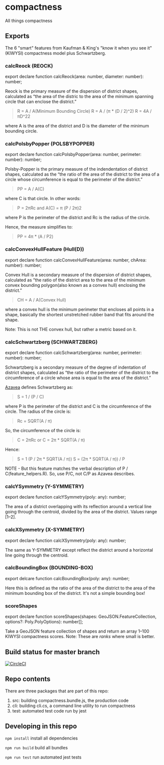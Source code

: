 # compactness

All things compactness

## Exports

The 6 "smart" features from Kaufman & King's "know it when you see it" (KIWYSI)
compactness model plus Schwartzberg.

### calcReock (REOCK)
export declare function calcReock(area: number, diameter: number): number;

Reock is the primary measure of the dispersion of district
shapes, calculated as “the area of the distric to the area of the minimum spanning
circle that can enclose the district.”

> R = A / A(Minimum Bounding Circle)
> R = A / (π * (D / 2)^2)
> R = 4A / πD^22

where A is the area of the district and D is the diameter of the minimum bounding circle.

### calcPolsbyPopper (POLSBYPOPPER)
export declare function calcPolsbyPopper(area: number, perimeter: number): number;

Polsby-Popper is the primary measure of the indendentation
of district shapes, calculated as the “the ratio of the area of the district to 
the area of a circle whose circumference is equal to the perimeter of the district.”

> PP = A / A(C)

where C is that circle. In other words:

> P = 2πRc and A(C) = π (P / 2π)2

where P is the perimeter of the district and Rc is the radius of the circle.

Hence, the measure simplifies to:

> PP = 4π * (A / P2)

### calcConvexHullFeature (Hull(D))
export declare function calcConvexHullFeature(area: number, chArea: number): number;

 Convex Hull is a secondary measure of the dispersion of
district shapes, calculated as “the ratio of the district area to the area of
the minimum convex bounding polygon(also known as a convex hull) enclosing the
district.”

> CH = A / A(Convex Hull)

where a convex hull is the minimum perimeter that encloses all points in a shape, basically the shortest
unstretched rubber band that fits around the shape.

Note: This is not THE convex hull, but rather a metric based on it.

### calcSchwartzberg (SCHWARTZBERG)
export declare function calcSchwartzberg(area: number, perimeter: number): number;

Schwartzberg is a secondary measure of the degree of
indentation of district shapes, calculated as “the ratio of the perimeter of the
district to the circumference of a circle whose area is equal to the area of the
district.”

[Azavea](https://www.azavea.com/blog/2016/07/11/measuring-district-compactness-postgis/)
defines Schwartzberg as:

> S = 1 / (P / C)

where P is the perimeter of the district and C is the circumference of the circle. The radius of the circle is:

> Rc = SQRT(A / π)

So, the circumference of the circle is:

> C = 2πRc or C = 2π * SQRT(A / π)

Hence:

> S = 1 (P / 2π * SQRT(A / π))
> S = (2π * SQRT(A / π)) / P

NOTE - But this feature matches the verbal description of P / C(feature_helpers.R).
So, use P/C, not C/P as Azavea describes.

### calcYSymmetry (Y-SYMMETRY)
export declare function calcYSymmetry(poly: any): number;

The area of a district overlapping with its
reflection around a vertical line going through the centroid, divided by
the area of the district. Values range [1–2].

### calcXSymmetry (X-SYMMETRY)
export declare function calcXSymmetry(poly: any): number;

The same as Y-SYMMETRY except reflect the district
around a horizontal line going through the centroid.

### calcBoundingBox (BOUNDING-BOX)
export delcare function calcBoundingBox(poly: any): number;

Here this is defined as the ratio of the area of the
district to the area of the minimum bounding box of the district. It's not a
simple bounding box!

### scoreShapes
export declare function scoreShapes(shapes: GeoJSON.FeatureCollection, options?: Poly.PolyOptions): number[];

Take a GeoJSON feature collection of shapes and return an array 1–100 KIWYSI compactness scores.
Note: These are *ranks* where small is better.

## Build status for master branch

[![CircleCI](https://circleci.com/gh/dra2020/compactness.svg?style=svg&circle-token=5c5fdd1ea8b6aa5fc80ec7657b805b3953c58e00)](https://circleci.com/gh/dra2020/compactness)

## Repo contents

There are three packages that are part of this repo:

1. src: building compactness.bundle.js, the production code
2. cli: building cli.cs, a command line utility to run compactness
3. test: automated test code run by jest

## Developing in this repo

```npm install``` install all dependencies

```npm run build``` build all bundles

```npm run test``` run automated jest tests

